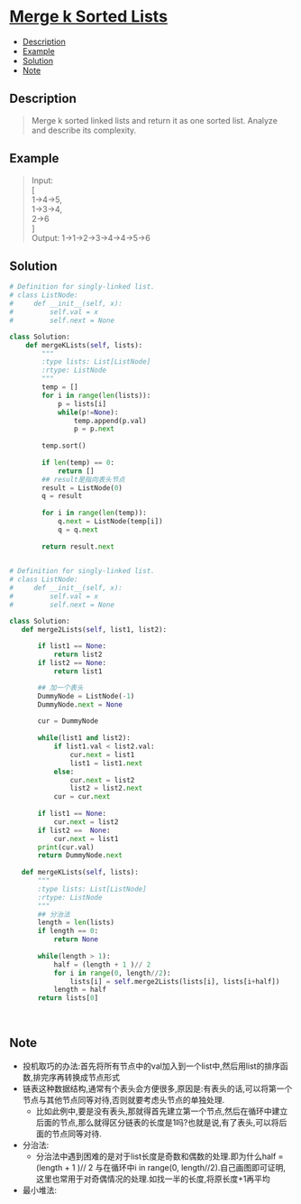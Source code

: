 # [Merge k Sorted Lists](https://leetcode.com/problems/merge-k-sorted-lists/description/)

<!-- GFM-TOC -->
* <a href="#Description">Description</a>
* <a href="#Example">Example</a>
* <a href="#Solution">Solution</a>
* <a href="#Note">Note</a>
<!-- GFM-TOC -->


## <a name="Description">Description</a>
>Merge k sorted linked lists and return it as one sorted list. Analyze and describe its complexity.</br>

## <a name="Example">Example</a>
>Input:</br>
[</br>
  1->4->5,</br>
  1->3->4,</br>
  2->6</br>
]</br>
Output: 1->1->2->3->4->4->5->6</br>

## <a name="Solution">Solution</a>
```python
# Definition for singly-linked list.
# class ListNode:
#     def __init__(self, x):
#         self.val = x
#         self.next = None

class Solution:
    def mergeKLists(self, lists):
        """
        :type lists: List[ListNode]
        :rtype: ListNode
        """
        temp = []
        for i in range(len(lists)):
            p = lists[i]
            while(p!=None):
                temp.append(p.val)
                p = p.next
        
        temp.sort()
        
        if len(temp) == 0:
            return []
        ## result是指向表头节点
        result = ListNode(0)
        q = result
        
        for i in range(len(temp)):
            q.next = ListNode(temp[i])
            q = q.next 
          
        return result.next
    
 ```
 ```python
# Definition for singly-linked list.
# class ListNode:
#     def __init__(self, x):
#         self.val = x
#         self.next = None

class Solution:
    def merge2Lists(self, list1, list2):
        
        if list1 == None:
            return list2 
        if list2 == None:
            return list1  
 
        ## 加一个表头
        DummyNode = ListNode(-1)
        DummyNode.next = None
        
        cur = DummyNode
        
        while(list1 and list2):
            if list1.val < list2.val:
                cur.next = list1
                list1 = list1.next
            else:
                cur.next = list2
                list2 = list2.next
            cur = cur.next
        
        if list1 == None:
            cur.next = list2
        if list2 ==  None:
            cur.next = list1
        print(cur.val)    
        return DummyNode.next
    
    def mergeKLists(self, lists):
        """
        :type lists: List[ListNode]
        :rtype: ListNode
        """
        ## 分治法
        length = len(lists)
        if length == 0:
            return None
        
        while(length > 1):
            half = (length + 1 )// 2
            for i in range(0, length//2):
                lists[i] = self.merge2Lists(lists[i], lists[i+half])
            length = half
        return lists[0]
        
    
 ```
## <a name="Note">Note</a>
* 投机取巧的办法:首先将所有节点中的val加入到一个list中,然后用list的排序函数,排完序再转换成节点形式
* 链表这种数据结构,通常有个表头会方便很多,原因是:有表头的话,可以将第一个节点与其他节点同等对待,否则就要考虑头节点的单独处理.
  * 比如此例中,要是没有表头,那就得首先建立第一个节点,然后在循环中建立后面的节点,那么就得区分链表的长度是1吗?也就是说,有了表头,可以将后面的节点同等对待.
* 分治法:
  * 分治法中遇到困难的是对于list长度是奇数和偶数的处理.即为什么half = (length + 1 )// 2 与在循环中i in range(0, length//2).自己画图即可证明,这里也常用于对奇偶情况的处理.如找一半的长度,将原长度+1再平均
* 最小堆法:






